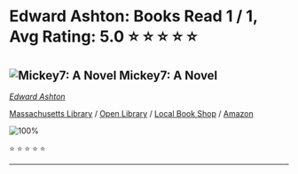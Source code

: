 # Edward Ashton:  Books Read 1 / 1, Avg Rating: 5.0 :star: :star: :star: :star: :star:

## ![Mickey7: A Novel](https://covers.openlibrary.org/b/isbn/978-1250275035-M.jpg) Mickey7: A Novel
*[Edward Ashton](../authors/EdwardAshton)*

[Massachusetts Library](https://library.minlib.net/search/i=978-1250275035) / [Open Library](https://openlibrary.org/isbn/978-1250275035) / [Local Book Shop](https://bookshop.org/book/978-1250275035) / [Amazon](https://smile.amazon.com/dp/1250275032)

![100%](https://progress-bar.dev/100) 

:star: :star: :star: :star: :star:

---
